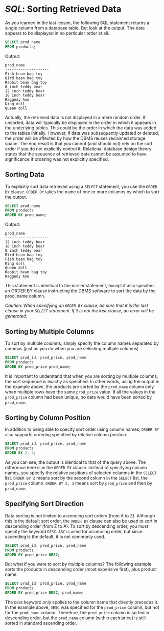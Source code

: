 # ***SQL***: Sorting Retrieved Data
As you learned in the last lesson, the following SQL statement returns a single column from a database table. But look at the output. The data appears to be displayed in no particular order at all.
```sql
SELECT prod_name
FROM products;
```
Output:
```
prod_name 
--------------------
Fish bean bag toy
Bird bean bag toy
Rabbit bean bag toy
8 inch teddy bear
12 inch teddy bear
18 inch teddy bear
Raggedy Ann
King doll
Queen doll
```
Actually, the retrieved data is not displayed in a mere random order. If unsorted, data will typically be displayed in the order in which it appears in the underlying tables. This could be the order in which the data was added to the tables initially. However, if data was subsequently updated or deleted, the order will be affected by how the DBMS reuses reclaimed storage space. The end result is that you cannot (and should not) rely on the sort order if you do not explicitly control it. Relational database design theory states that the sequence of retrieved data cannot be assumed to have significance if ordering was not explicitly specified.

## Sorting Data
To explicitly sort data retrieved using a `SELECT` statement, you use the `ORDER BY` clause. `ORDER BY` takes the name of one or more columns by which to sort the output.
```sql
SELECT prod_name
FROM products
ORDER BY prod_name;
```
Output:
```
prod_name
--------------------
12 inch teddy bear
18 inch teddy bear
8 inch teddy bear
Bird bean bag toy
Fish bean bag toy
King doll
Queen doll
Rabbit bean bag toy
Raggedy Ann
```
This statement is identical to the earlier statement, except it also specifies an ORDER BY clause instructing the DBMS software to sort the data by the prod_name column.

*Caution: When specifying an `ORDER BY` clause, be sure that it is the last clause in your `SELECT` statement. If it is not the last clause, an error will be generated.*

## Sorting by Multiple Columns
To sort by multiple columns, simply specify the column names separated by commas (just as you do when you are selecting multiple columns).
```sql
SELECT prod_id, prod_price, prod_name
FROM products
ORDER BY prod_price prod_name;
```
It is important to understand that when you are sorting by multiple columns, the sort sequence is exactly as specified. In other words, using the output in the example above, the products are sorted by the `prod_name` column only when multiple rows have the same `prod_price` value. If all the values in the `prod_price` column had been unique, no data would have been sorted by `prod_name`.

## Sorting by Column Position
In addition to being able to specify sort order using column names, `ORDER BY` also supports ordering specified by relative column position.
```sql
SELECT prod_id, prod_price, prod_name
FROM products
ORDER BY 2, 3;
```
As you can see, the output is identical to that of the query above. The difference here is in the `ORDER BY` clause. Instead of specifying column names, you specify the relative positions of selected columns in the `SELECT` list. `ORDER BY 2` means sort by the second column in the `SELECT` list, the `prod_price` column. `ORDER BY 2, 3` means sort by `prod_price` and then by `prod_name`.

## Specifying Sort Direction
Data sorting is not limited to ascending sort orders (from A to Z). Although this is the default sort order, the `ORDER BY` clause can also be used to sort in descending order (from Z to A). To sort by descending order, you must specify the keyword `DESC`.  `ASC` is used for ascending order, but since ascending is the default, it is not commonly used.
```sql
SELECT prod_id, prod_price, prod_name
FROM products
ORDER BY prod_price DESC;
```
But what if you were to sort by multiple columns? The following example sorts the products in descending order (most expensive first), plus product name:
```sql
SELECT prod_id, prod_price, prod_name
FROM products
ORDER BY prod_price DESC, prod_name;
```
The `DESC` keyword only applies to the column name that directly precedes it. In the example above, `DESC` was specified for the `prod_price` column, but not for the `prod_name` column. Therefore, the `prod_price` column is sorted in descending order, but the `prod_name` column (within each price) is still sorted in standard ascending order.
